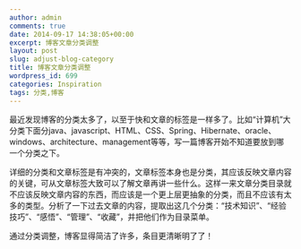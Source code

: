 ```yaml
---
author: admin
comments: true
date: 2014-09-17 14:38:05+00:00
excerpt: 博客文章分类调整
layout: post
slug: adjust-blog-category
title: 博客文章分类调整
wordpress_id: 699
categories: Inspiration
tags: 分类,博客
---
```


最近发现博客的分类太多了，以至于快和文章的标签是一样多了。比如“计算机”大分类下面分java、javascript、HTML、CSS、Spring、Hibernate、oracle、windows、architecture、management等等，写一篇博客开始不知道要放到哪一个分类之下。

详细的分类和文章标签是有冲突的，文章标签本身也是分类，其应该反映文章内容的关键，可从文章标签大致可以了解文章再讲一些什么。这样一来文章分类目录就不应该反映文章内容的东西，而应该是一个更上层更抽象的分类，而且不应该有太多的类型。分析了一下过去文章的内容，提取出这几个分类：“技术知识”、“经验技巧”、“感悟”、“管理”、“收藏”，并把他们作为目录菜单。

通过分类调整，博客显得简洁了许多，条目更清晰明了了！
